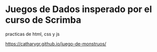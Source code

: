 # Juegos de Dados insperado por el curso de Scrimba

practicas de html, css y js

https://catharygr.github.io/juego-de-monstruos/
